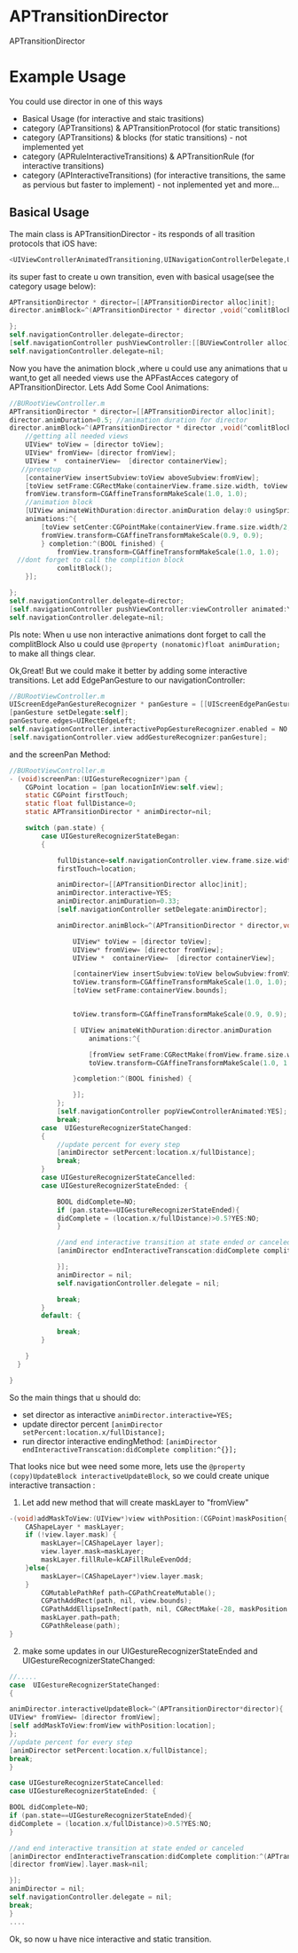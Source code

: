 # APTransitionDirector
APTransitionDirector

# Example Usage
You could use director in one of this ways

* Basical Usage (for interactive and staic trasitions)
* category (APTransitions) & APTransitionProtocol (for static transitions)
* category (APTransitions) & blocks (for static transitions) - not implemented yet
* category (APRuleInteractiveTransitions) & APTransitionRule (for interactive transitions)
* category (APInteractiveTransitions) (for interactive transitions, the same as pervious but faster to implement) - not inplemented yet
 and more...


## Basical Usage

The main class is APTransitionDirector - its responds of all trasition protocols that iOS have:
``` objective-c
<UIViewControllerAnimatedTransitioning,UINavigationControllerDelegate,UIViewControllerInteractiveTransitioning,UITabBarControllerDelegate,UIViewControllerTransitioningDelegate>
```
its super fast to create u own transition, even with basical usage(see the category usage below):
``` objective-c
APTransitionDirector * director=[[APTransitionDirector alloc]init];
director.animBlock=^(APTransitionDirector * director ,void(^comlitBlock)() ){

};
self.navigationController.delegate=director;
[self.navigationController pushViewController:[[BUViewController alloc] init] animated:YES]
self.navigationController.delegate=nil;
```
Now you have the animation block ,where u could use any animations that u want,to get all needed views use the
APFastAcces category of APTransitionDirector. Lets Add Some Cool Animations:

``` objective-c
//BURootViewController.m
APTransitionDirector * director=[[APTransitionDirector alloc]init];
director.animDuration=0.5; //animation duration for director
director.animBlock=^(APTransitionDirector * director ,void(^comlitBlock)() ){
    //getting all needed views
    UIView* toView = [director toView];
    UIView* fromView= [director fromView];
    UIView *  containerView=  [director containerView];
   //presetup
    [containerView insertSubview:toView aboveSubview:fromView];
    [toView setFrame:CGRectMake(containerView.frame.size.width, toView.frame.origin.y, toView.frame.size.width, toView.frame.size.height)];
    fromView.transform=CGAffineTransformMakeScale(1.0, 1.0);
    //animation block
    [UIView animateWithDuration:director.animDuration delay:0 usingSpringWithDamping:0.8 initialSpringVelocity:0.1 options:UIViewAnimationOptionCurveEaseIn
    animations:^{
        [toView setCenter:CGPointMake(containerView.frame.size.width/2, toView.center.y)];
        fromView.transform=CGAffineTransformMakeScale(0.9, 0.9);
        } completion:^(BOOL finished) {
            fromView.transform=CGAffineTransformMakeScale(1.0, 1.0);
  //dont forget to call the complition block
            comlitBlock();
    }];

};
self.navigationController.delegate=director;
[self.navigationController pushViewController:viewController animated:YES]
self.navigationController.delegate=nil;
```
Pls note: When u use non interactive animations dont forget to call the complitBlock
Also u could use `@property (nonatomic)float animDuration;` to make all things clear.

Ok,Great! But we could make it better by adding some interactive transitions.
Let add EdgePanGesture to our navigationController:
``` objective-c
//BURootViewController.m
UIScreenEdgePanGestureRecognizer * panGesture = [[UIScreenEdgePanGestureRecognizer alloc]initWithTarget:self action:@selector(screenPan:)];
[panGesture setDelegate:self];
panGesture.edges=UIRectEdgeLeft;
self.navigationController.interactivePopGestureRecognizer.enabled = NO;
[self.navigationController.view addGestureRecognizer:panGesture];
``` 
and the screenPan Method:
``` objective-c
//BURootViewController.m
- (void)screenPan:(UIGestureRecognizer*)pan {
    CGPoint location = [pan locationInView:self.view];
    static CGPoint firstTouch;
    static float fullDistance=0;
    static APTransitionDirector * animDirector=nil;

    switch (pan.state) {
        case UIGestureRecognizerStateBegan:
        {

            fullDistance=self.navigationController.view.frame.size.width;
            firstTouch=location;

            animDirector=[[APTransitionDirector alloc]init];
            animDirector.interactive=YES;
            animDirector.animDuration=0.33;
            [self.navigationController setDelegate:animDirector];

            animDirector.animBlock=^(APTransitionDirector * director,void(^comlitBlock)() ){

                UIView* toView = [director toView];
                UIView* fromView= [director fromView];
                UIView *  containerView=  [director containerView];

                [containerView insertSubview:toView belowSubview:fromView];
                toView.transform=CGAffineTransformMakeScale(1.0, 1.0);
                [toView setFrame:containerView.bounds];


                toView.transform=CGAffineTransformMakeScale(0.9, 0.9);

                [ UIView animateWithDuration:director.animDuration
                    animations:^{

                    [fromView setFrame:CGRectMake(fromView.frame.size.width, fromView.frame.origin.y, fromView.frame.size.width, fromView.frame.size.height)];
                    toView.transform=CGAffineTransformMakeScale(1.0, 1.0);

                }completion:^(BOOL finished) {

                }];
            };
            [self.navigationController popViewControllerAnimated:YES];
            break;
        case  UIGestureRecognizerStateChanged:
        {
            //update percent for every step
            [animDirector setPercent:location.x/fullDistance];
            break;
        }
        case UIGestureRecognizerStateCancelled:
        case UIGestureRecognizerStateEnded: {

            BOOL didComplete=NO;
            if (pan.state==UIGestureRecognizerStateEnded){
            didComplete = (location.x/fullDistance)>0.5?YES:NO;
            }

            //and end interactive transition at state ended or canceled
            [animDirector endInteractiveTranscation:didComplete complition:^{

            }];
            animDirector = nil;
            self.navigationController.delegate = nil;

            break;
        }
        default: {

            break;
        }

    }
  }

}
``` 
So the main things that u should do:
* set director as interactive `animDirector.interactive=YES;`
* update director percent  `[animDirector setPercent:location.x/fullDistance];`
* run director interactive endingMethod: `[animDirector endInteractiveTranscation:didComplete complition:^{}];`

That looks nice but wee need some more, lets use the `@property (copy)UpdateBlock interactiveUpdateBlock`,
so we could create unique interactive transaction :

1. Let add new method that will create maskLayer to "fromView"
``` objective-c
-(void)addMaskToView:(UIView*)view withPosition:(CGPoint)maskPosition{
    CAShapeLayer * maskLayer;
    if (!view.layer.mask) {
        maskLayer=[CAShapeLayer layer];
        view.layer.mask=maskLayer;
        maskLayer.fillRule=kCAFillRuleEvenOdd;
    }else{
        maskLayer=(CAShapeLayer*)view.layer.mask;
    }
        CGMutablePathRef path=CGPathCreateMutable();
        CGPathAddRect(path, nil, view.bounds);
        CGPathAddEllipseInRect(path, nil, CGRectMake(-28, maskPosition.y, 44, 44));
        maskLayer.path=path;
        CGPathRelease(path);
}
``` 
2. make some updates in our UIGestureRecognizerStateEnded and UIGestureRecognizerStateChanged:
``` objective-c
//.....
case  UIGestureRecognizerStateChanged:
{

animDirector.interactiveUpdateBlock=^(APTransitionDirector*director){
UIView* fromView= [director fromView];
[self addMaskToView:fromView withPosition:location];
};
//update percent for every step
[animDirector setPercent:location.x/fullDistance];
break;
}

case UIGestureRecognizerStateCancelled:
case UIGestureRecognizerStateEnded: {

BOOL didComplete=NO;
if (pan.state==UIGestureRecognizerStateEnded){
didComplete = (location.x/fullDistance)>0.5?YES:NO;
}

//and end interactive transition at state ended or canceled
[animDirector endInteractiveTranscation:didComplete complition:^(APTransitionDirector*director){
[director fromView].layer.mask=nil;

}];
animDirector = nil;
self.navigationController.delegate = nil;
break;
}
....
```
Ok, so now u have nice interactive and static transition.



